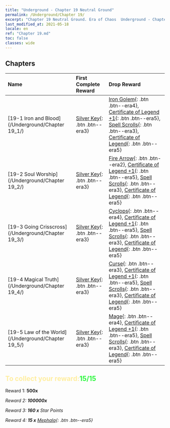 ```yaml
---
title: "Underground - Chapter 19 Neutral Ground"
permalink: /Underground/Chapter 19/
excerpt: "Chapter 19 Neutral Ground. Era of Chaos  Underground - Chapter 19. Neutral Ground"
last_modified_at: 2021-05-18
locale: en
ref: "Chapter 19.md"
toc: false
classes: wide
---
```


## Chapters

  | Name |  First Complete Reward | Drop Reward |
  |:------------|:------------|:------------| 
  | [19-1 Iron and Blood](/Underground/Chapter 19_1/) | [Silver Key](/Items/con_693/){: .btn .btn--era3} | [Iron Golem](/Items/unt_237/){: .btn .btn--era4}, [Certificate of Legend +1](/Items/mat_74/){: .btn .btn--era5}, [Spell Scrolls](/Items/con_694/){: .btn .btn--era3}, [Certificate of Legend](/Items/mat_67/){: .btn .btn--era5} |
  | [19-2 Soul Worship](/Underground/Chapter 19_2/) | [Silver Key](/Items/con_693/){: .btn .btn--era3} | [Fire Arrow](/Items/her_413/){: .btn .btn--era2}, [Certificate of Legend +1](/Items/mat_74/){: .btn .btn--era5}, [Spell Scrolls](/Items/con_694/){: .btn .btn--era3}, [Certificate of Legend](/Items/mat_67/){: .btn .btn--era5} |
  | [19-3 Going Crisscross](/Underground/Chapter 19_3/) | [Silver Key](/Items/con_693/){: .btn .btn--era3} | [Cyclops](/Items/unt_222/){: .btn .btn--era4}, [Certificate of Legend +1](/Items/mat_74/){: .btn .btn--era5}, [Spell Scrolls](/Items/con_694/){: .btn .btn--era3}, [Certificate of Legend](/Items/mat_67/){: .btn .btn--era5} |
  | [19-4 Magical Truth](/Underground/Chapter 19_4/) | [Silver Key](/Items/con_693/){: .btn .btn--era3} | [Curse](/Items/her_410/){: .btn .btn--era3}, [Certificate of Legend +1](/Items/mat_74/){: .btn .btn--era5}, [Spell Scrolls](/Items/con_694/){: .btn .btn--era3}, [Certificate of Legend](/Items/mat_67/){: .btn .btn--era5} |
  | [19-5 Law of the World](/Underground/Chapter 19_5/) | [Silver Key](/Items/con_693/){: .btn .btn--era3} | [Mage](/Items/unt_238/){: .btn .btn--era4}, [Certificate of Legend +1](/Items/mat_74/){: .btn .btn--era5}, [Spell Scrolls](/Items/con_694/){: .btn .btn--era3}, [Certificate of Legend](/Items/mat_67/){: .btn .btn--era5} |


## <span style="color: #ffeea0">To collect your reward:</span><span style="color: #27f73a">15/15</span>

 Reward 1:  **500x** <i class="fas fa-gem"/>

 Reward 2:  **100000x** <i class="fas fa-coins"/>

 Reward 3: **160 x** Star Points

 Reward 4: **15 x** [Mephala](/Items/her_367/){: .btn .btn--era5}

